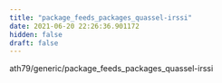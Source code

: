 ```yaml
---
title: "package_feeds_packages_quassel-irssi"
date: 2021-06-20 22:26:36.901172
hidden: false
draft: false
---
```


ath79/generic/package_feeds_packages_quassel-irssi

